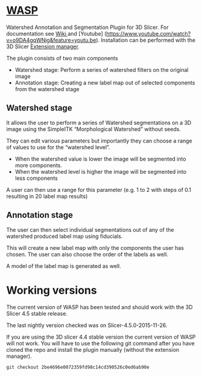 [WASP](http://wiki.slicer.org/slicerWiki/index.php/Documentation/4.4/Extensions/Wasp)
====

Watershed Annotation and Segmentation Plugin for 3D Slicer. For documentation see [Wiki ](http://wiki.slicer.org/slicerWiki/index.php/Documentation/4.4/Extensions/Wasp) and [Youtube] (https://www.youtube.com/watch?v=o9DA4gqWNjg&feature=youtu.be). Installation can be performed with the 3D Slicer [Extension manager](https://www.slicer.org/slicerWiki/index.php/Documentation/4.5/SlicerApplication/ExtensionsManager).


The plugin consists of two main components

* Watershed stage: Perform a series of watershed filters on the original image
* Annotation stage: Creating a new label map out of selected components from the watershed stage

Watershed stage
----

It allows the user to perform a series of Watershed segmentations on a 3D image using the SimpleITK “Morphological Watershed” without seeds.

They can edit various parameters but importantly they can choose a range of values to use for the “watershed level”.

* When the watershed value is lower the image will be segmented into more components.
* When the watershed level is higher the image will be segmented into less components

A user can then use a range for this parameter (e.g. 1 to 2 with steps of 0.1 resulting in 20 label map results)

Annotation stage
----

The user can then select individual segmentations out of any of the watershed produced label map using fiducials.

This will create a new label map with only the components the user has chosen. The user can also choose the order of the labels as well.

A model of the label map is generated as well.

Working versions
====
The current version of WASP has been tested and should work with the 3D Slicer 4.5 stable release. 

The last nightly version checked was on Slicer-4.5.0-2015-11-26.

If you are using the 3D slicer 4.4 stable version the current version of WASP will not work. You will have to use the following git command after you have cloned the repo and install the plugin manually (without the extension manager).

```git checkout 2be4696e0072359fd98c14cd390526c0ed6ab90e```




